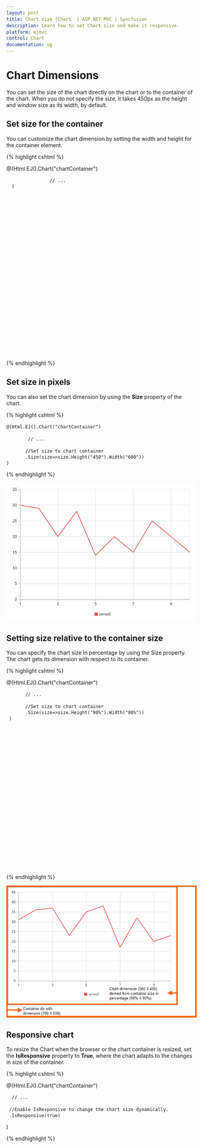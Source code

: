 ```yaml
---
layout: post
title: Chart size |Chart  | ASP.NET MVC | Syncfusion
description: Learn how to set Chart size and make it responsive. 
platform: ejmvc
control: Chart
documentation: ug
---
```


# Chart Dimensions

You can set the size of the chart directly on the chart or to the container of the chart. When you do not specify the size, it takes 450px as the height and window size as its width, by default. 

## Set size for the container

You can customize the chart dimension by setting the width and height for the container element. 

{% highlight cshtml %}


 <div id="container" style="width:820px; height:500px;">
     @(Html.EJ().Chart("chartContainer")

                    // ...
      )
  </div>


{% endhighlight %}


## Set size in pixels

You can also set the chart dimension by using the **Size** property of the chart. 

{% highlight cshtml %}


    @(Html.EJ().Chart("chartContainer")

            // ...
         
           //Set size to chart container
           .Size(size=>size.Height("450").Width("600"))
    )


{% endhighlight %}

![](Chart-Dimensions_images/Chart-Dimensions_img1.png)


## Setting size relative to the container size

You can specify the chart size in percentage by using the Size property. The chart gets its dimension with respect to its container.

{% highlight cshtml %}

 <div id="container" style="width:700px; height:500px">
    @(Html.EJ().Chart("chartContainer")

           // ...
         
           //Set size to chart container
           .Size(size=>size.Height("90%").Width("80%"))
     )
  </div>


{% endhighlight %}

![](Chart-Dimensions_images/Chart-Dimensions_img2.png)


## Responsive chart

To resize the Chart when the browser or the chart container is resized, set the **IsResponsive** property to **True**, where the chart adapts to the changes in size of the container.

{% highlight cshtml %}

@(Html.EJ().Chart("chartContainer")

      // ...
         
     //Enable IsResponsive to change the chart size dynamically.
     .IsResponsive(true)
 )

{% endhighlight %} 
